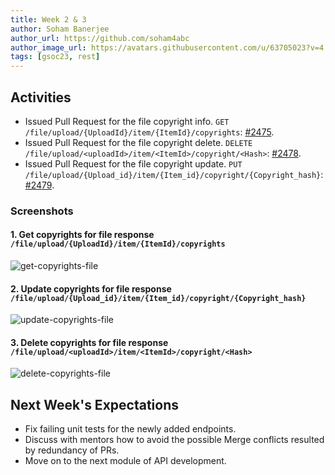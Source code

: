 ```yaml
---
title: Week 2 & 3
author: Soham Banerjee
author_url: https://github.com/soham4abc
author_image_url: https://avatars.githubusercontent.com/u/63705023?v=4
tags: [gsoc23, rest]
---
```


<!--
SPDX-License-Identifier: CC-BY-SA-4.0

SPDX-FileCopyrightText: 2023 Soham Banerjee <sohambanerjee4abc@hotmail.com>
-->

## Activities

- Issued Pull Request for the file copyright info. `GET` `/file/upload/{UploadId}/item/{ItemId}/copyrights`: [#2475](https://github.com/fossology/fossology/pull/2475).
- Issued Pull Request for the file copyright delete. `DELETE` `/file/upload/<uploadId>/item/<ItemId>/copyright/<Hash>`: [#2478](https://github.com/fossology/fossology/pull/2478).
- Issued Pull Request for the file copyright update. `PUT` `/file/upload/{Upload_id}/item/{Item_id}/copyright/{Copyright_hash}`: [#2479](https://github.com/fossology/fossology/pull/2479).

### Screenshots

#### 1. Get copyrights for file response `/file/upload/{UploadId}/item/{ItemId}/copyrights`

![get-copyrights-file](/img/reactUI/pages/copyrights/getcopyrights.png)

#### 2. Update copyrights for file response `/file/upload/{Upload_id}/item/{Item_id}/copyright/{Copyright_hash}`

![update-copyrights-file](/img/reactUI/pages/copyrights/updatecopyright.png)

#### 3. Delete copyrights for file response `/file/upload/<uploadId>/item/<ItemId>/copyright/<Hash>`

![delete-copyrights-file](/img/reactUI/pages/copyrights/deletecopyright.png)

## Next Week's Expectations

- Fix failing unit tests for the newly added endpoints.
- Discuss with mentors how to avoid the possible Merge conflicts resulted by redundancy of PRs.
- Move on to the next module of API development.
